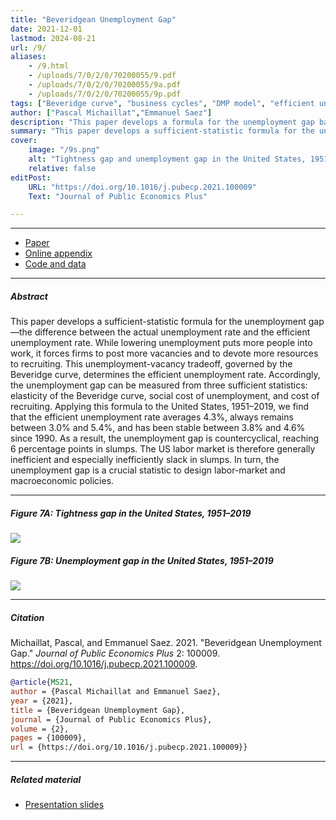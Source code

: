 ```yaml
---
title: "Beveridgean Unemployment Gap" 
date: 2021-12-01
lastmod: 2024-08-21
url: /9/
aliases:
    - /9.html
    - /uploads/7/0/2/0/70200055/9.pdf
    - /uploads/7/0/2/0/70200055/9a.pdf
    - /uploads/7/0/2/0/70200055/9p.pdf
tags: ["Beveridge curve", "business cycles", "DMP model", "efficient unemployment rate", "Hosios condition", "Hagedorn-Manovskii calibration", "sufficient statistics", "unemployment gap"]
author: ["Pascal Michaillat","Emmanuel Saez"]
description: "This paper develops a formula for the unemployment gap based on the Beveridge curve. In the US the gap is countercyclical. Published in JPubE Plus, 2021."
summary: "This paper develops a sufficient-statistic formula for the unemployment gap. The formula depends on the elasticity of the Beveridge curve, cost of unemployment, and recruiting cost. In the United States the unemployment gap is countercyclical and often positive." 
cover:
    image: "/9s.png"
    alt: "Tightness gap and unemployment gap in the United States, 1951–2019"
    relative: false
editPost:
    URL: "https://doi.org/10.1016/j.pubecp.2021.100009"
    Text: "Journal of Public Economics Plus"

---
```


---

+ [Paper](/9.pdf)
+ [Online appendix](/9a.pdf)
+ [Code and data](https://github.com/pmichaillat/unemployment-gap)

---

##### Abstract

This paper develops a sufficient-statistic formula for the unemployment gap—the difference between the actual unemployment rate and the efficient unemployment rate. While lowering unemployment puts more people into work, it forces firms to post more vacancies and to devote more resources to recruiting. This unemployment-vacancy tradeoff, governed by the Beveridge curve, determines the efficient unemployment rate. Accordingly, the unemployment gap can be measured from three sufficient statistics: elasticity of the Beveridge curve, social cost of unemployment, and cost of recruiting. Applying this formula to the United States, 1951–2019, we find that the efficient unemployment rate averages 4.3%, always remains between 3.0% and 5.4%, and has been stable between 3.8% and 4.6% since 1990. As a result, the unemployment gap is countercyclical, reaching 6 percentage points in slumps. The US labor market is therefore generally inefficient and especially inefficiently slack in slumps. In turn, the unemployment gap is a crucial statistic to design labor-market and macroeconomic policies.

---

##### Figure 7A:  Tightness gap in the United States, 1951–2019

![](/9a.png)

##### Figure 7B:  Unemployment gap in the United States, 1951–2019

![](/9b.png)

---

##### Citation

Michaillat, Pascal, and Emmanuel Saez. 2021. "Beveridgean Unemployment Gap." *Journal of Public Economics Plus* 2: 100009. https://doi.org/10.1016/j.pubecp.2021.100009.

```BibTeX
@article{MS21,
author = {Pascal Michaillat and Emmanuel Saez},
year = {2021},
title = {Beveridgean Unemployment Gap},
journal = {Journal of Public Economics Plus},
volume = {2},
pages = {100009},
url = {https://doi.org/10.1016/j.pubecp.2021.100009}}
```

---

##### Related material

+ [Presentation slides](/9p.pdf)